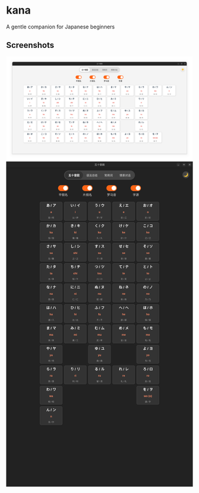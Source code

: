 # kana

A gentle companion for Japanese beginners

## Screenshots

![light-landscape](assets/screenshot-light-landscape.png)
![dark-portrait](assets/screenshot-dark-portrait.png)
